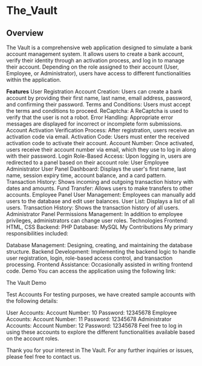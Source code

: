 # The_Vault

## Overview
The Vault is a comprehensive web application designed to simulate a bank account management system. It allows users to create a bank account, verify their identity through an activation process, and log in to manage their account. Depending on the role assigned to their account (User, Employee, or Administrator), users have access to different functionalities within the application.

**Features**
User Registration
Account Creation: Users can create a bank account by providing their first name, last name, email address, password, and confirming their password.
Terms and Conditions: Users must accept the terms and conditions to proceed.
ReCaptcha: A ReCaptcha is used to verify that the user is not a robot.
Error Handling: Appropriate error messages are displayed for incorrect or incomplete form submissions.
Account Activation
Verification Process: After registration, users receive an activation code via email.
Activation Code: Users must enter the received activation code to activate their account.
Account Number: Once activated, users receive their account number via email, which they use to log in along with their password.
Login
Role-Based Access: Upon logging in, users are redirected to a panel based on their account role:
User
Employee
Administrator
User Panel
Dashboard: Displays the user's first name, last name, session expiry time, account balance, and a card pattern.
Transaction History: Shows incoming and outgoing transaction history with dates and amounts.
Fund Transfer: Allows users to make transfers to other accounts.
Employee Panel
User Management: Employees can manually add users to the database and edit user balances.
User List: Displays a list of all users.
Transaction History: Shows the transaction history of all users.
Administrator Panel
Permissions Management: In addition to employee privileges, administrators can change user roles.
Technologies
Frontend: HTML, CSS
Backend: PHP
Database: MySQL
My Contributions
My primary responsibilities included:

Database Management: Designing, creating, and maintaining the database structure.
Backend Development: Implementing the backend logic to handle user registration, login, role-based access control, and transaction processing.
Frontend Assistance: Occasionally assisted in writing frontend code.
Demo
You can access the application using the following link:

The Vault Demo

Test Accounts
For testing purposes, we have created sample accounts with the following details:

User Accounts:
Account Number: 10
Password: 12345678
Employee Accounts:
Account Number: 11
Password: 12345678
Administrator Accounts:
Account Number: 12
Password: 12345678
Feel free to log in using these accounts to explore the different functionalities available based on the account roles.

Thank you for your interest in The Vault. For any further inquiries or issues, please feel free to contact us.
